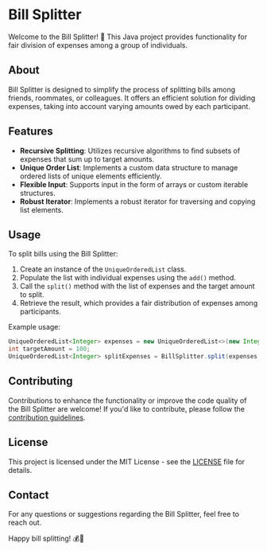 # Bill Splitter
Welcome to the Bill Splitter! 💸 This Java project provides functionality for fair division of expenses among a group of individuals.

## About
Bill Splitter is designed to simplify the process of splitting bills among friends, roommates, or colleagues. It offers an efficient solution for dividing expenses, taking into account varying amounts owed by each participant.

## Features
- **Recursive Splitting**: Utilizes recursive algorithms to find subsets of expenses that sum up to target amounts.
- **Unique Order List**: Implements a custom data structure to manage ordered lists of unique elements efficiently.
- **Flexible Input**: Supports input in the form of arrays or custom iterable structures.
- **Robust Iterator**: Implements a robust iterator for traversing and copying list elements.

## Usage
To split bills using the Bill Splitter:

1. Create an instance of the `UniqueOrderedList` class.
2. Populate the list with individual expenses using the `add()` method.
3. Call the `split()` method with the list of expenses and the target amount to split.
4. Retrieve the result, which provides a fair distribution of expenses among participants.

Example usage:
```java
UniqueOrderedList<Integer> expenses = new UniqueOrderedList<>(new Integer[]{10, 20, 30, 40, 50});
int targetAmount = 100;
UniqueOrderedList<Integer> splitExpenses = BillSplitter.split(expenses, targetAmount);
```

## Contributing
Contributions to enhance the functionality or improve the code quality of the Bill Splitter are welcome! If you'd like to contribute, please follow the [contribution guidelines](CONTRIBUTING.md).

## License
This project is licensed under the MIT License - see the [LICENSE](LICENSE) file for details.

## Contact
For any questions or suggestions regarding the Bill Splitter, feel free to reach out.

Happy bill splitting! 💰📑
